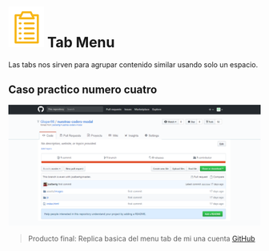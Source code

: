# ![icon-document](https://github.com/Gloper98/tabs/raw/master/assets/images/document-icon.png "document") Tab Menu
Las tabs nos sirven para agrupar contenido similar usando solo un espacio.

## Caso practico numero cuatro


![dropdown-menu](https://github.com/Gloper98/tabs/raw/master/assets/images/port-tabs.png "port-tabs")
>Producto final: Replica basica del menu tab de mi una cuenta [GitHub](http://www.GitHub.com/)